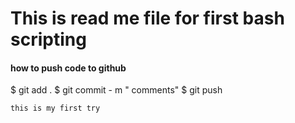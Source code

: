 # This is read me file for first bash scripting



#### how to push code to github

$ git add .
$ git commit - m " comments"
$ git push


````````
this is my first try